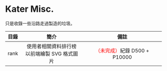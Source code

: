 # Kater Misc.

只是收錄一些沿路走過製造的垃圾。

|目錄|簡介|備註|
|:-:|:-:|:-:|
|rank|使用者相關資料排行榜<br>以前端繪製 SVG 格式圖片|<span style="color: red;">（未完成）</span>紀錄 D500 + P10000|